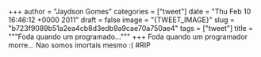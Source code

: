 
+++
author = "Jaydson Gomes"
categories = ["tweet"]
date = "Thu Feb 10 16:46:12 +0000 2011"
draft = false
image = "{TWEET_IMAGE}"
slug = "b723f9089b51a2ea4cb8d3edb9a9cae70a750ae4"
tags = ["tweet"]
title = """Foda quando um programado..."""
+++
Foda quando um programador morre... Nao somos imortais mesmo :( #RIP

